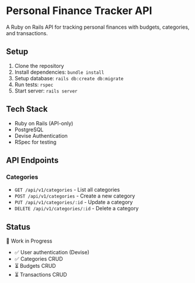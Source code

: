 # Personal Finance Tracker API

A Ruby on Rails API for tracking personal finances with budgets, categories, and transactions.

## Setup

1. Clone the repository
2. Install dependencies: `bundle install`
3. Setup database: `rails db:create db:migrate`
4. Run tests: `rspec`
5. Start server: `rails server`

## Tech Stack

- Ruby on Rails (API-only)
- PostgreSQL
- Devise Authentication
- RSpec for testing

## API Endpoints

### Categories
- `GET /api/v1/categories` - List all categories
- `POST /api/v1/categories` - Create a new category
- `PUT /api/v1/categories/:id` - Update a category
- `DELETE /api/v1/categories/:id` - Delete a category

## Status

🚧 Work in Progress
- ✅ User authentication (Devise)
- ✅ Categories CRUD
- ⏳ Budgets CRUD
- ⏳ Transactions CRUD
